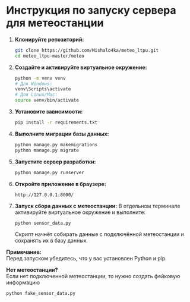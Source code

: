 # Инструкция по запуску сервера для метеостанции

1. **Клонируйте репозиторий:**

   ```bash
   git clone https://github.com/Mishalo4ka/meteo_ltpu.git
   cd meteo_ltpu-master/meteo
   ```

2. **Создайте и активируйте виртуальное окружение:**

   ```bash
   python -m venv venv
   # Для Windows:
   venv\Scripts\activate
   # Для Linux/Mac:
   source venv/bin/activate
   ```

3. **Установите зависимости:**

   ```bash
   pip install -r requirements.txt
   ```

4. **Выполните миграции базы данных:**

   ```bash
   python manage.py makemigrations
   python manage.py migrate
   ```

5. **Запустите сервер разработки:**

   ```bash
   python manage.py runserver
   ```

6. **Откройте приложение в браузере:**

   ```
   http://127.0.0.1:8000/
   ```

7. **Запуск сбора данных с метеостанции:**
   В отдельном терминале активируйте виртуальное окружение и выполните:
   ```bash
   python sensor_data.py
   ```
   Скрипт начнёт собирать данные с подключённой метеостанции и сохранять их в базу данных.

**Примечание:**  
Перед запуском убедитесь, что у вас установлен Python и pip.

**Нет метеостанции?**  
Если нет подключенной метеостанции, то нужно создать фейковую информацию

```bash
python fake_sensor_data.py
```
